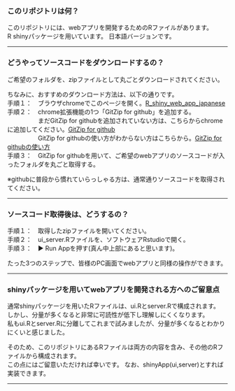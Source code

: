 ### このリポジトリは何？
このリポジトリには、webアプリを開発するためのRファイルがあります。   
R shinyパッケージを用いています。
日本語バージョンです。

---

### どうやってソースコードをダウンロードするの？
ご希望のフォルダを、zipファイルとして丸ごとダウンロードされてください。  
  
ちなみに、おすすめのダウンロード方法は、以下の通りです。  
手順１：　ブラウザchromeでこのページを開く。[R_shiny_web_app_japanese](https://github.com/yskito/R_shiny_web_app_japanese)  
手順２：　chrome拡張機能の1つ「GitZip for github」を追加する。  
　　　　　まだGitZip for githubを追加されていない方は、こちらからchromeに追加してください。[GitZip for github](https://gitzip.org/)  
　　　　　GitZip for githubの使い方がわからない方はこちらから。[GitZip for githubの使い方](https://baba-s.hatenablog.com/entry/2019/09/09/070800)  
手順３：　GitZip for githubを用いて、ご希望のwebアプリのソースコードが入ったフォルダを丸ごと取得する。  

※githubに普段から慣れていらっしゃる方は、通常通りソースコードを取得されてください。

---

### ソースコード取得後は、どうするの？
手順１：　取得したzipファイルを開いてください。  
手順２：　ui_server.Rファイルを、ソフトウェアRstudioで開く。  
手順３：　▶︎ Run Appを押す(真ん中上部にあると思います)。  
  
たった3つのステップで、皆様のPC画面でwebアプリと同様の操作ができます。

---

### shinyパッケージを用いてwebアプリを開発される方へのご留意点
通常shinyパッケージを用いたRファイルは、ui.Rとserver.Rで構成されます。  
しかし、分量が多くなると非常に可読性が低下し理解しにくくなります。  
私もui.Rとserver.Rに分離してこれまで試みましたが、分量が多くなるとわかりにくいと感じました。  
  
そのため、このリポジトリにあるRファイルは両方の内容を含み、その他のRファイルから構成されます。  
この点にはご留意いただければ幸いです。
なお、shinyApp(ui,server)とすれば実装できます。

---
